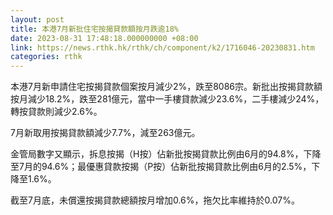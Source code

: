 ```yaml
---
layout: post
title: 本港7月新批住宅按揭貸款額按月跌逾18%
date: 2023-08-31 17:48:18.000000000 +08:00
link: https://news.rthk.hk/rthk/ch/component/k2/1716046-20230831.htm
categories: rthk
---
```


本港7月新申請住宅按揭貸款個案按月減少2%，跌至8086宗。新批出按揭貸款額按月減少18.2%，跌至281億元，當中一手樓貸款減少23.6%，二手樓減少24%，轉按貸款則減少2.6%。

7月新取用按揭貸款額減少7.7%，減至263億元。

金管局數字又顯示，拆息按揭（H按）佔新批按揭貸款比例由6月的94.8%，下降至7月的94.6%；最優惠貸款按揭（P按）佔新批按揭貸款比例由6月的2.5%，下降至1.6%。

截至7月底，未償還按揭貸款總額按月增加0.6%，拖欠比率維持於0.07%。
